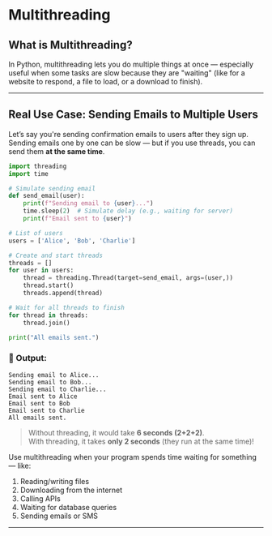 # Multithreading

## What is Multithreading?
 
In Python, multithreading lets you do multiple things at once — especially useful when some tasks are slow because they are "waiting" (like for a website to respond, a file to load, or a download to finish).

---

## Real Use Case: Sending Emails to Multiple Users

Let’s say you're sending confirmation emails to users after they sign up. Sending emails one by one can be slow — but if you use threads, you can send them **at the same time**.

```python
import threading
import time

# Simulate sending email
def send_email(user):
    print(f"Sending email to {user}...")
    time.sleep(2)  # Simulate delay (e.g., waiting for server)
    print(f"Email sent to {user}")

# List of users
users = ['Alice', 'Bob', 'Charlie']

# Create and start threads
threads = []
for user in users:
    thread = threading.Thread(target=send_email, args=(user,))
    thread.start()
    threads.append(thread)

# Wait for all threads to finish
for thread in threads:
    thread.join()

print("All emails sent.")
```

### 🧾 Output:
```
Sending email to Alice...
Sending email to Bob...
Sending email to Charlie...
Email sent to Alice
Email sent to Bob
Email sent to Charlie
All emails sent.
```

> Without threading, it would take **6 seconds (2+2+2)**.  
> With threading, it takes **only 2 seconds** (they run at the same time)!


Use multithreading when your program spends time waiting for something — like:

1) Reading/writing files
2) Downloading from the internet
3) Calling APIs
4) Waiting for database queries
5) Sending emails or SMS

---
